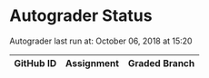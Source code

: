 # Autograder Status
Autograder last run at: October 06, 2018 at 15:20

| GitHub ID | Assignment | Graded Branch |
|-----------|------------|---------------|
